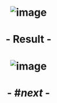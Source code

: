 # <p align="center"> ![image](https://github.com/ChrstphrChevalier/42Cursus/assets/146819291/2205a4d6-fec6-4693-8e34-6784fc44e98c) </p>

# <p align="center">     </p>

# <p align="center"> - Result - </p>

# <p align="center"> ![image](https://github.com/ChrstphrChevalier/42Cursus/assets/146819291/1abe1891-7e6f-41e4-87ee-f3feb3dd39d3) </p>

# <p align="center"> - #*next* - </p>
